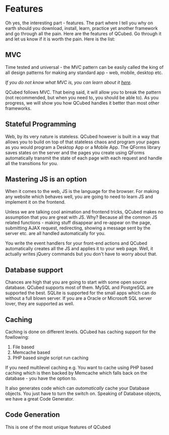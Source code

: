 # Features

Oh yes, the interesting part - features. The part where I tell you why on earth should you download, install, learn, practice yet another framework and go through all the pain. Here are the features of QCubed. Go through it and let us know if it is worth the pain. Here is the list:

## MVC
Time tested and universal - the MVC pattern can be easily called the king of all design patterns for making any standard app - web, mobile, desktop etc. 

*If you do not know what MVC is, you can learn about it [here](https://en.wikipedia.org/wiki/Model%E2%80%93view%E2%80%93controller).*

QCubed follows MVC. That being said, it will allow you to break the pattern (not recommended, but when you need to, you should be able to). As you progress, we will show you how QCubed handles it better than most other frameworks. 

## Stateful Programming
Web, by its very nature is stateless. QCubed however is built in a way that allows you to build on top of that stateless chaos and program your pages as you would program a Desktop App or a Mobile App. The QForms library saves states on the server and the pages you create using QForms automatically transmit the state of each page with each request and handle all the transitions for you. 

## Mastering JS is an option
When it comes to the web, JS is the language for the browser. For making any website which behaves well, you are going to need to learn JS and implement it on the frontend. 

Unless we are talking cool animation and frontend tricks, QCubed makes no assumption that you are great with JS. Why? Because all the common JS related functions - making stuff disappear and re-appear on the page, submitting AJAX request, redirecting, showing a message sent by the server etc. are all handled automatically for you. 

You write the event handlers for your front-end actions and QCubed automatically creates all the JS and applies it to your web page. Well, it actually writes jQuery commands but you don't have to worry about that.

## Database support
Chances are high that you are going to start with some open source database. QCubed supports most of them. MySQL and PostgreSQL are supported the best. SQLite is supported for the small apps which can do without a full blown server. If you are a Oracle or Microsoft SQL server lover, they are supported as well.

## Caching
Caching is done on different levels. QCubed has caching support for the fowllowing: 

1. File based 
2. Memcache based
3. PHP based single script run caching

If you need multilevel caching e.g. You want to cache using PHP based caching which is then backed by Memcache which falls back on the database - you have the option to. 

It also generates code which can *automatically* cache your Database objects. You just have to turn the switch on. Speaking of Database objects, we have a great Code Generator.

## Code Generation
This is one of the most unique features of QCubed